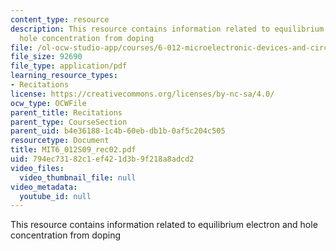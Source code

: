 ```yaml
---
content_type: resource
description: This resource contains information related to equilibrium electron and
  hole concentration from doping
file: /ol-ocw-studio-app/courses/6-012-microelectronic-devices-and-circuits-spring-2009/794ec73182c1ef421d3b9f218a8adcd2_MIT6_012S09_rec02.pdf
file_size: 92690
file_type: application/pdf
learning_resource_types:
- Recitations
license: https://creativecommons.org/licenses/by-nc-sa/4.0/
ocw_type: OCWFile
parent_title: Recitations
parent_type: CourseSection
parent_uid: b4e36188-1c4b-60eb-db1b-0af5c204c505
resourcetype: Document
title: MIT6_012S09_rec02.pdf
uid: 794ec731-82c1-ef42-1d3b-9f218a8adcd2
video_files:
  video_thumbnail_file: null
video_metadata:
  youtube_id: null
---
```

This resource contains information related to equilibrium electron and hole concentration from doping